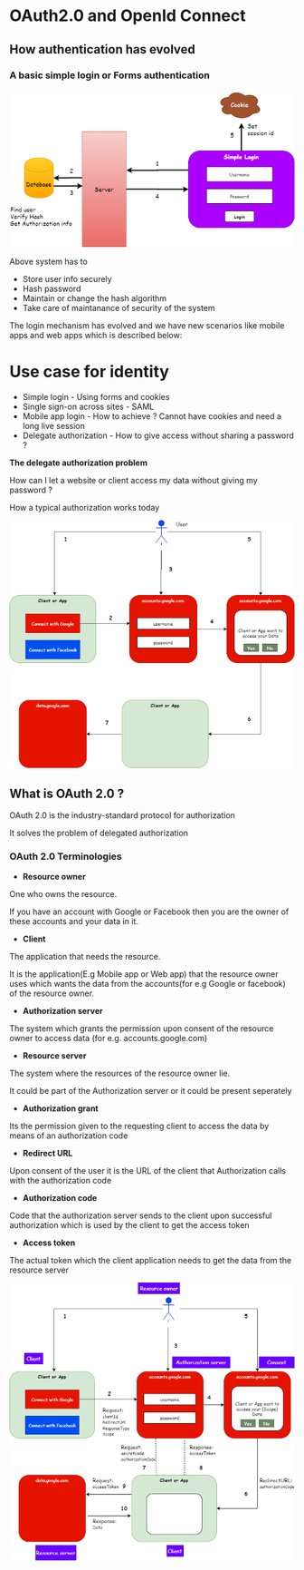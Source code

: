 # OAuth2.0 and OpenId Connect  

## How authentication has evolved

### A basic simple login or Forms authentication

![](Images/BasicLogin.png)

Above system has to 

* Store user info securely
* Hash password
* Maintain or change the hash algorithm
* Take care of maintanance of security of the system


The login mechanism has evolved and we have new scenarios like mobile apps and web apps which is described below:

# Use case for identity 

* Simple login - Using forms and cookies
* Single sign-on across sites - SAML
* Mobile app login - How to achieve ? Cannot have cookies and need a long live session
* Delegate authorization - How to give access without sharing a password ?


**The delegate authorization problem**

How can I let a website or client access my data without giving my password ?

How a typical authorization works today

![](Images/AuthorizationExample.png)

## What is OAuth 2.0 ?

OAuth 2.0 is the industry-standard protocol for authorization

It solves the problem of delegated authorization


### OAuth 2.0 Terminologies


* **Resource owner**

One who owns the resource. 

If you have an account with Google or Facebook then you are the owner of these accounts and your data in it.


* **Client**

The application that needs the resource. 

It is the application(E.g Mobile app or Web app) that the resource owner uses which wants the data from the accounts(for e.g Google or facebook) of the resource owner.

* **Authorization server**

The system which grants the permission upon consent of the resource owner to access data (for e.g. accounts.google.com)

* **Resource server**

The system where the resources of the resource owner lie. 

It could be part of the Authorization server or it could be present seperately 

* **Authorization grant**

Its the permission given to the requesting client to access the data by means of an authorization code

* **Redirect URL**

Upon consent of the user it is the URL of the client that Authorization calls with the authorization code

* **Authorization code**

Code that the authorization server sends to the client upon successful authorization which is used by the client to get the access token

* **Access token**

The actual token which the client application needs to get the data from the resource server


![](Images/AuthDetailed.png)




 

